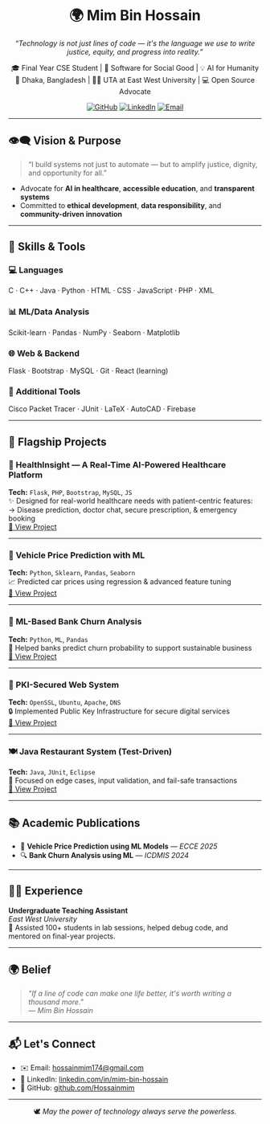 <h1 align="center">🌍 Mim Bin Hossain</h1>
<p align="center">
  <i>“Technology is not just lines of code — it's the language we use to write justice, equity, and progress into reality.”</i>
</p>

<p align="center">
  🎓 Final Year CSE Student | 🌱 Software for Social Good | 💡 AI for Humanity <br>
  📍 Dhaka, Bangladesh | 👨‍🏫 UTA at East West University | 💻 Open Source Advocate
</p>

<p align="center">
  <a href="https://github.com/Hossainmim"><img src="https://img.shields.io/github/followers/Hossainmim?label=GitHub&style=social" alt="GitHub"></a>
  <a href="https://linkedin.com/in/mim-bin-hossain"><img src="https://img.shields.io/badge/LinkedIn-Connect-blue?logo=linkedin&style=flat-square" alt="LinkedIn"></a>
  <a href="mailto:hossainmim174@gmail.com"><img src="https://img.shields.io/badge/Email-Contact-red?logo=gmail&style=flat-square" alt="Email"></a>
</p>

---

## 👁️‍🗨️ Vision & Purpose

> “I build systems not just to automate — but to amplify justice, dignity, and opportunity for all.”

- Advocate for **AI in healthcare**, **accessible education**, and **transparent systems**  
- Committed to **ethical development**, **data responsibility**, and **community-driven innovation**

---

## 🚀 Skills & Tools

### 💻 Languages  
C · C++ · Java · Python · HTML · CSS · JavaScript · PHP · XML

### 📊 ML/Data Analysis  
Scikit-learn · Pandas · NumPy · Seaborn · Matplotlib

### 🌐 Web & Backend  
Flask · Bootstrap · MySQL · Git · React (learning)

### 🧰 Additional Tools  
Cisco Packet Tracer · JUnit · LaTeX · AutoCAD · Firebase

---

## 🌟 Flagship Projects

### 🏥 HealthInsight — A Real-Time AI-Powered Healthcare Platform  
**Tech:** `Flask`, `PHP`, `Bootstrap`, `MySQL`, `JS`  
✨ Designed for real-world healthcare needs with patient-centric features:  
→ Disease prediction, doctor chat, secure prescription, & emergency booking  
[🔗 View Project](https://github.com/Hossainmim/Healthcare-Insights-for-Real-Time-Healthcare-Platform)

---

### 🚗 Vehicle Price Prediction with ML  
**Tech:** `Python`, `Sklearn`, `Pandas`, `Seaborn`  
📈 Predicted car prices using regression & advanced feature tuning  
[🔗 View Project](https://github.com/Hossainmim/Enhancing-Vehicle-Price-Prediction-with-Machine-Learning-Models-An-Analytical-Approach)

---

### 🏦 ML-Based Bank Churn Analysis  
**Tech:** `Python`, `ML`, `Pandas`  
💼 Helped banks predict churn probability to support sustainable business  
[🔗 View Project](https://github.com/Hossainmim/ML-Based-Bank-Churn-Analysis-for-Improved-Customer-Retention)

---

### 🔐 PKI-Secured Web System  
**Tech:** `OpenSSL`, `Ubuntu`, `Apache`, `DNS`  
🔒 Implemented Public Key Infrastructure for secure digital services  
[🔗 View Project](https://github.com/Hossainmim/SSL-PKI-Project)

---

### 🍽️ Java Restaurant System (Test-Driven)  
**Tech:** `Java`, `JUnit`, `Eclipse`  
🧪 Focused on edge cases, input validation, and fail-safe transactions  
[🔗 View Project](https://github.com/Hossainmim/Software_Testing_Restaurant_Management_System)

---

## 📚 Academic Publications

- 🧠 **Vehicle Price Prediction using ML Models** — *ECCE 2025*  
- 🔍 **Bank Churn Analysis using ML** — *ICDMIS 2024*

---

## 👨‍🏫 Experience

**Undergraduate Teaching Assistant**  
*East West University*  
🤝 Assisted 100+ students in lab sessions, helped debug code, and mentored on final-year projects.

---

## 🌍 Belief

> _"If a line of code can make one life better, it's worth writing a thousand more."_  
> _— Mim Bin Hossain_

---

## 📬 Let's Connect

- ✉️ Email: [hossainmim174@gmail.com](mailto:hossainmim174@gmail.com)  
- 💼 LinkedIn: [linkedin.com/in/mim-bin-hossain](https://linkedin.com/in/mim-bin-hossain)  
- 🔗 GitHub: [github.com/Hossainmim](https://github.com/Hossainmim)

---

<p align="center">
🕊️ <i>May the power of technology always serve the powerless.</i>
</p>
